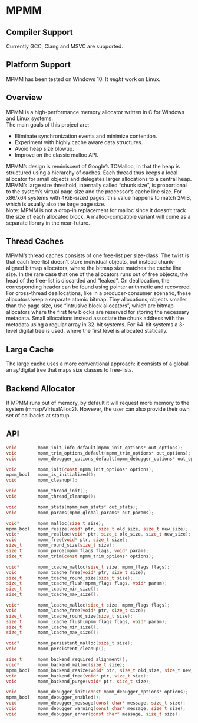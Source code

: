 # MPMM

## Compiler Support

Currently GCC, Clang and MSVC are supported.  

## Platform Support

MPMM has been tested on Windows 10. It *might* work on Linux.

## Overview

MPMM is a high-performance memory allocator written in C for Windows and Linux systems.  
The main goals of this project are:
-	Eliminate synchronization events and minimize contention.
-	Experiment with highly cache aware data structures.
-	Avoid heap size blowup.
-	Improve on the classic malloc API.  

MPMM’s design is reminiscent of Google’s TCMalloc, in that the heap is structured using a hierarchy of caches. Each thread thus keeps a local allocator for small objects and delegates larger allocations to a central heap. MPMM’s large size threshold, internally called “chunk size”, is proportional to the system’s virtual page size and the processor’s cache line size. For x86/x64 systems with 4KiB-sized pages, this value happens to match 2MiB, which is usually also the large page size.  
Note: MPMM is not a drop-in replacement for malloc since it doesn’t track the size of each allocated block. A malloc-compatible variant will come as a separate library in the near-future.

## Thread Caches
MPMM’s thread caches consists of one free-list per size-class. The twist is that each free-list doesn’t store individual objects, but instead chunk-aligned bitmap allocators, where the bitmap size matches the cache line size. In the rare case that one of the allocators runs out of free objects, the head of the free-list is discarded and “leaked”. On deallocation, the corresponding header can be found using pointer arithmetic and recovered. For cross-thread deallocations, like in a producer-consumer scenario, these allocators keep a separate atomic bitmap.
Tiny allocations, objects smaller than the page size, use “intrusive block allocators”, which are bitmap allocators where the first few blocks are reserved for storing the necessary metadata. Small allocations instead associate the chunk address with the metadata using a regular array in 32-bit systems. For 64-bit systems a 3-level digital tree is used, where the first level is allocated statically.

## Large Cache
The large cache uses a more conventional approach: it consists of a global array/digital tree that maps size classes to free-lists.

## Backend Allocator
If MPMM runs out of memory, by default it will request more memory to the system (mmap/VirtualAlloc2). However, the user can also provide their own set of callbacks at startup.

## API

```c
void        mpmm_init_info_default(mpmm_init_options* out_options);
void        mpmm_trim_options_default(mpmm_trim_options* out_options);
void        mpmm_debugger_options_default(mpmm_debugger_options* out_options);

void        mpmm_init(const mpmm_init_options* options);
mpmm_bool   mpmm_is_initialized();
void        mpmm_cleanup();

void        mpmm_thread_init();
void        mpmm_thread_cleanup();

void        mpmm_stats(mpmm_mem_stats* out_stats);
void        mpmm_params(mpmm_global_params* out_params);

void*	    mpmm_malloc(size_t size);
mpmm_bool   mpmm_resize(void* ptr, size_t old_size, size_t new_size);
void*	    mpmm_realloc(void* ptr, size_t old_size, size_t new_size);
void        mpmm_free(void* ptr, size_t size);
size_t      mpmm_round_size(size_t size);
size_t      mpmm_purge(mpmm_flags flags, void* param);
size_t      mpmm_trim(const mpmm_trim_options* options);

void*	    mpmm_tcache_malloc(size_t size, mpmm_flags flags);
void        mpmm_tcache_free(void* ptr, size_t size);
size_t      mpmm_tcache_round_size(size_t size);
size_t      mpmm_tcache_flush(mpmm_flags flags, void* param);
size_t      mpmm_tcache_min_size();
size_t      mpmm_tcache_max_size();

void*    	mpmm_lcache_malloc(size_t size, mpmm_flags flags);
void        mpmm_lcache_free(void* ptr, size_t size);
size_t      mpmm_lcache_round_size(size_t size);
size_t      mpmm_lcache_flush(mpmm_flags flags, void* param);
size_t      mpmm_lcache_min_size();
size_t      mpmm_lcache_max_size();

void*	    mpmm_persistent_malloc(size_t size);
void        mpmm_persistent_cleanup();

size_t      mpmm_backend_required_alignment();
void*	    mpmm_backend_malloc(size_t size);
mpmm_bool   mpmm_backend_resize(void* ptr, size_t old_size, size_t new_size);
void        mpmm_backend_free(void* ptr, size_t size);
void        mpmm_backend_purge(void* ptr, size_t size);

void        mpmm_debugger_init(const mpmm_debugger_options* options);
mpmm_bool   mpmm_debugger_enabled();
void        mpmm_debugger_message(const char* message, size_t size);
void        mpmm_debugger_warning(const char* message, size_t size);
void        mpmm_debugger_error(const char* message, size_t size);
```